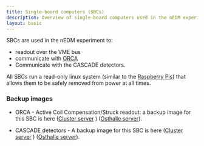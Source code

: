 ```yaml
---
title: Single-board computers (SBCs)
description: Overview of single-board computers used in the nEDM experiment
layout: basic
---
```


SBCs are used in the nEDM experiment to:

* readout over the VME bus
* communicate with [ORCA](http://orca.physics.unc.edu/)
* Communicate with the CASCADE detectors.

All SBCs run a read-only linux system (similar to the
[Raspberry Pis](Raspberry-Pis.html)) that allows them to be safely removed from
power at all times.


### Backup images

* ORCA - Active Coil Compensation/Struck readout: a backup image for this SBC is here ([Cluster server](http://10.155.59.88/_attachments/nedm%2Fsystem_health/sbc_backup_cards/sbc.2.backup.gz) ) ([Osthalle server](http://db.nedm1/_attachments/nedm%2Fsystem_health/sbc_backup_cards/sbc.2.backup.g)).

* CASCADE detectors - A backup image for this SBC is here ([Cluster server](http://10.155.59.88/_attachments/nedm%2Fsystem_health/sbc_backup_cards/sbc.cascade.backup.gz) ) ([Osthalle server](http://db.nedm1/_attachments/nedm%2Fsystem_health/sbc_backup_cards/sbc.cascade.backup.g)).





